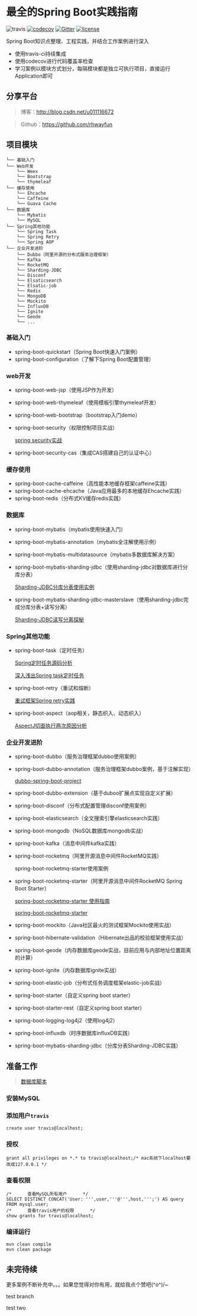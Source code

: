 # 最全的Spring Boot实践指南
![travis](https://travis-ci.org/rhwayfun/spring-boot-learning-examples.svg?branch=develop)
[![codecov](https://codecov.io/gh/rhwayfun/spring-boot-learning-examples/branch/develop/graph/badge.svg)](https://codecov.io/gh/rhwayfun/spring-boot-learning-examples)
[![Gitter](https://img.shields.io/gitter/room/nwjs/nw.js.svg)](https://gitter.im/spring-boot-learning-examples/chat)
[![license](https://img.shields.io/badge/license-EPL%201.0-green.svg)](https://choosealicense.com/licenses/epl-1.0/)

Spring Boot知识点整理、工程实践，并结合工作案例进行深入

* 使用travis-ci持续集成
* 使用codecov进行代码覆盖率检查
* 学习案例以模块方式划分，每隔模块都是独立可执行项目，直接运行Application即可

## 分享平台

> 博客：http://blog.csdn.net/u011116672

> Github：https://github.com/rhwayfun

## 项目模块
```
└── 基础入门
└── Web开发
    └── Weex
    └── Bootstrap
    └── thymeleaf
└── 缓存使用
    └── Ehcache
    └── Caffeine
    └── Guava Cache
└── 数据库
    └── Mybatis
    └── MySQL
└── Spring其他功能
    └── Spring Task
    └── Spring Retry
    └── Spring AOP
└── 企业开发进阶
    └── Dubbo（阿里开源的分布式服务治理框架）
    └── Kafka
    └── RocketMQ
    └── Sharding-JDBC
    └── Disconf
    └── Elsaticsearch
    └── Elsatic-job
    └── Redis
    └── MongoDB
    └── Mockito
    └── InfluxDB
    └── Ignite
    └── Geode
    └── ...
```

### 基础入门

* spring-boot-quickstart（Spring Boot快速入门案例）
* spring-boot-configuration（了解下Spring Boot配置管理）

### web开发

* spring-boot-web-jsp（使用JSP作为开发）
* spring-boot-web-thymeleaf（使用模板引擎thymeleaf开发）
* spring-boot-web-bootstrap（bootstrap入门demo）
* spring-boot-security（权限控制项目实战）
    
    [spring security实战](http://blog.csdn.net/u011116672/article/details/77428049)
    
* spring-boot-security-cas（集成CAS搭建自己的认证中心）
    

### 缓存使用
* spring-boot-cache-caffeine（高性能本地缓存框架caffeine实践）
* spring-boot-cache-ehcache（Java应用最多的本地缓存Ehcache实践）
* spring-boot-redis（分布式KV缓存redis实践）

### 数据库
* spring-boot-mybatis（mybatis使用快速入门）
* spring-boot-mybatis-annotation（mybatis全注解使用示例）
* spring-boot-mybatis-multidatasource（mybatis多数据库解决方案）
* spring-boot-mybatis-sharding-jdbc（使用sharding-jdbc对数据库进行分库分表）
    
    [Sharding-JDBC分库分表使用实例](http://blog.csdn.net/u011116672/article/details/78374724)
    
* spring-boot-mybatis-sharding-jdbc-masterslave（使用sharding-jdbc完成分库分表+读写分离）
    
    [Sharding-JDBC读写分离探秘](http://blog.csdn.net/u011116672/article/details/78576117)

### Spring其他功能
* spring-boot-task（定时任务）

    [Spring定时任务源码分析](http://blog.csdn.net/u011116672/article/details/77132205)
    
    [深入浅出Spring task定时任务](http://blog.csdn.net/u011116672/article/details/52517247)
    
* spring-boot-retry（重试和熔断）

    [重试框架Spring retry实践](http://blog.csdn.net/u011116672/article/details/77823867)
    
* spring-boot-aspect（aop相关，静态织入、动态织入）
    
    [AspectJ切面执行两次原因分析](http://blog.csdn.net/u011116672/article/details/63685340)


### 企业开发进阶
* spring-boot-dubbo（服务治理框架dubbo使用案例）
* spring-boot-dubbo-annotation（服务治理框架dubbo案例，基于注解实现）

    [dubbo-spring-boot-project](https://github.com/apache/incubator-dubbo-spring-boot-project)

* spring-boot-dubbo-extension（基于duboo扩展点实现自定义扩展）
* spring-boot-disconf（分布式配置管理disconf使用案例）
* spring-boot-elasticsearch（全文搜索引擎elasticsearch实践）
* spring-boot-mongodb（NoSQL数据库mongodb实战）
* spring-boot-kafka（消息中间件kafka实践）
* spring-boot-rocketmq（阿里开源消息中间件RocketMQ实践）

    spring-boot-rocketmq-starter使用案例

* spring-boot-rocketmq-starter（阿里开源消息中间件RocketMQ Spring Boot Starter）
    
    [spring-boot-rocketmq-starter 使用指南](apache-rocketmq-starter-guide.md)
    
    [spring-boot-rocketmq-starter](https://github.com/rhwayfun/spring-boot-rocketmq-starter)
    
* spring-boot-mockito（Java社区最火的测试框架Mockito使用实战）
* spring-boot-hibernate-validation（Hibernate出品的校验框架使用实战）
* spring-boot-geode（内存数据库geode实战，目前应用与内部地址位置距离的计算）
* spring-boot-ignite（内存数据库ignite实战）
* spring-boot-elastic-job（分布式任务调度框架elastic-job实战）
* spring-boot-starter（自定义spring boot starter）
* spring-boot-starter-rest（自定义spring boot starter）
* spring-boot-logging-log4j2（使用log4j2）
* spring-boot-influxdb（时序数据库influxDB实践）
* spring-boot-mybatis-sharding-jdbc（分库分表Sharding-JDBC实践）

## 准备工作

> [数据库脚本](docs/sql/springboot/spring-boot-mybatis.sql)

### 安装MySQL

### 添加用户`travis`

 ```
 create user travis@localhost;
 ```
### 授权

```
grant all privileges on *.* to travis@localhost;/* mac系统下localhost要改成127.0.0.1 */      
```

### 查看权限

```
/*      查看MySQL所有用户      */
SELECT DISTINCT CONCAT('User: ''',user,'''@''',host,''';') AS query FROM mysql.user;
/*      查看travis用户的权限      */
show grants for travis@localhost; 
```

### 编译运行

```
mvn clean compile
mvn clean package
```


## 未完待续
更多案例不断补充中。。。如果您觉得对你有用，就给我点个赞吧\(^o^)/~

test branch


test two


